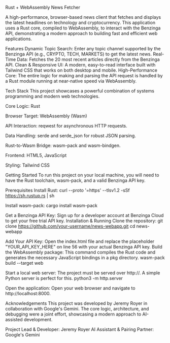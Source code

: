 Rust + WebAssembly News Fetcher

A high-performance, browser-based news client that fetches and displays the latest headlines on technology and cryptocurrency. This application uses a Rust core, compiled to WebAssembly, to interact with the Benzinga API, demonstrating a modern approach to building fast and efficient web applications.

Features
Dynamic Topic Search: Enter any topic channel supported by the Benzinga API (e.g., CRYPTO, TECH, MARKETS) to get the latest news.
Real-Time Data: Fetches the 20 most recent articles directly from the Benzinga API.
Clean & Responsive UI: A modern, easy-to-read interface built with Tailwind CSS that works on both desktop and mobile.
High-Performance Core: The entire logic for making and parsing the API request is handled by a Rust module running at near-native speed via WebAssembly.

Tech Stack
This project showcases a powerful combination of systems programming and modern web technologies.

Core Logic: Rust

Browser Target: WebAssembly (Wasm)

API Interaction: reqwest for asynchronous HTTP requests.

Data Handling: serde and serde_json for robust JSON parsing.

Rust-to-Wasm Bridge: wasm-pack and wasm-bindgen.

Frontend: HTML5, JavaScript

Styling: Tailwind CSS

Getting Started
To run this project on your local machine, you will need to have the Rust toolchain, wasm-pack, and a valid Benzinga API key.

Prerequisites
Install Rust:
curl --proto '=https' --tlsv1.2 -sSf https://sh.rustup.rs | sh


Install wasm-pack:
cargo install wasm-pack


Get a Benzinga API Key: Sign up for a developer account at Benzinga Cloud to get your free trial API key.
Installation & Running
Clone the repository:
git clone https://github.com/your-username/news-webapp.git
cd news-webapp


Add Your API Key: Open the index.html file and replace the placeholder "YOUR_API_KEY_HERE" on line 56 with your actual Benzinga API key.
Build the WebAssembly package: This command compiles the Rust code and generates the necessary JavaScript bindings in a pkg directory.
wasm-pack build --target web


Start a local web server: The project must be served over http://. A simple Python server is perfect for this.
python3 -m http.server


Open the application: Open your web browser and navigate to http://localhost:8000.

Acknowledgements
This project was developed by Jeremy Royer in collaboration with Google's Gemini. The core logic, architecture, and debugging were a joint effort, showcasing a modern approach to AI-assisted development.

Project Lead & Developer: Jeremy Royer
AI Assistant & Pairing Partner: Google's Gemini
